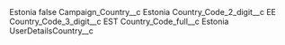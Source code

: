 <?xml version="1.0" encoding="UTF-8"?>
<CustomMetadata xmlns="http://soap.sforce.com/2006/04/metadata" xmlns:xsi="http://www.w3.org/2001/XMLSchema-instance" xmlns:xsd="http://www.w3.org/2001/XMLSchema">
    <label>Estonia</label>
    <protected>false</protected>
    <values>
        <field>Campaign_Country__c</field>
        <value xsi:type="xsd:string">Estonia</value>
    </values>
    <values>
        <field>Country_Code_2_digit__c</field>
        <value xsi:type="xsd:string">EE</value>
    </values>
    <values>
        <field>Country_Code_3_digit__c</field>
        <value xsi:type="xsd:string">EST</value>
    </values>
    <values>
        <field>Country_Code_full__c</field>
        <value xsi:type="xsd:string">Estonia</value>
    </values>
    <values>
        <field>UserDetailsCountry__c</field>
        <value xsi:nil="true"/>
    </values>
</CustomMetadata>
